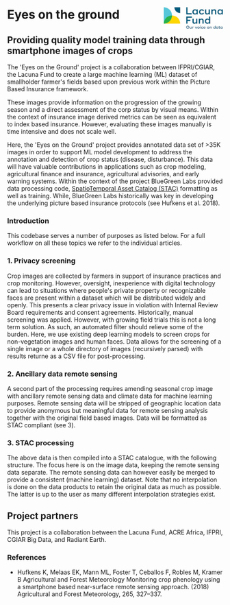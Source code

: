 # Eyes on the ground <img src='logo.jpg' align="right" height="50" />

## Providing quality model training data through smartphone images of crops

The 'Eyes on the Ground' project is a collaboration between IFPRI/CGIAR, the Lacuna Fund to create a large machine learning (ML) dataset of smallholder farmer's fields based upon previous work within the Picture Based Insurance framework.

These images provide information on the progression of the growing season and a direct assessment of the corp status by visual means. Within the context of insurance image derived metrics can be seen as equivalent to index based insurance. However, evaluating these images manually is time intensive and does not scale well.

Here, the 'Eyes on the Ground' project provides annotated data set of >35K images in order to support ML model development to address the annotation and detection of crop status (disease, disturbance). This data will have valuable contributions in applications such as crop modeling, agricultural finance and insurance, agricultural advisories, and early warning systems. Within the context of the project BlueGreen Labs provided data processing code, [SpatioTemporal Asset Catalog (STAC)](https://stacspec.org/) formatting as well as training. While, BlueGreen Labs historically was key in developing the underlying picture based insurance protocols (see Hufkens et al. 2018).

### Introduction

This codebase serves a number of purposes as listed below. For a full workflow on all these topics we refer to the individual articles.

### 1. Privacy screening

Crop images are collected by farmers in support of insurance practices and crop monitoring. However, oversight, inexperience with digital technology can lead to situations where people's private property or recognizable faces are present within a dataset which will be distributed widely and openly. This presents a clear privacy issue in violation with Internal Review Board requirements and consent agreements. Historically, manual screening was applied. However, with growing field trials this is not a long term solution. As such, an automated filter should relieve some of the burden. Here, we use existing deep learning models to screen crops for non-vegetation images and human faces. Data allows for the screening of a single image or a whole directory of images (recursively parsed) with results returne as a CSV file for post-processing.

### 2. Ancillary data remote sensing

A second part of the processing requires amending seasonal crop image with ancillary remote sensing data and climate data for machine learning purposes. Remote sensing data will be stripped of geographic location data to provide anonymous but meaningful data for remote sensing analysis together with the original field based images. Data will be formatted as STAC compliant (see 3).

### 3. STAC processing

The above data is then compiled into a STAC catalogue, with the following structure. The focus here is on the image data, keeping the remote sensing data separate. The remote sensing data can however easily be merged to provide a consistent (machine learning) dataset. Note that no interpolation is done on the data products to retain the original data as much as possible. The latter is up to the user as many different interpolation strategies exist.

## Project partners

This project is a collaboration between the Lacuna Fund, ACRE Africa, IFPRI, CGIAR Big Data, and Radiant Earth.

### References

- Hufkens K, Melaas EK, Mann ML, Foster T, Ceballos F, Robles M, Kramer B Agricultural and Forest Meteorology Monitoring crop phenology using a smartphone based near-surface remote sensing approach. (2018) Agricultural and Forest Meteorology, 265, 327–337.
